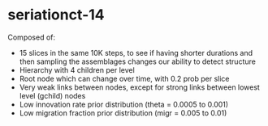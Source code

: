 # seriationct-14 #

Composed of:

* 15 slices in the same 10K steps, to see if having shorter durations and then sampling the assemblages changes our ability to detect structure
* Hierarchy with 4 children per level
* Root node which can change over time, with 0.2 prob per slice
* Very weak links between nodes, except for strong links between lowest level (gchild) nodes
* Low innovation rate prior distribution (theta = 0.0005 to 0.001)
* Low migration fraction prior distribution (migr = 0.005 to 0.01)


